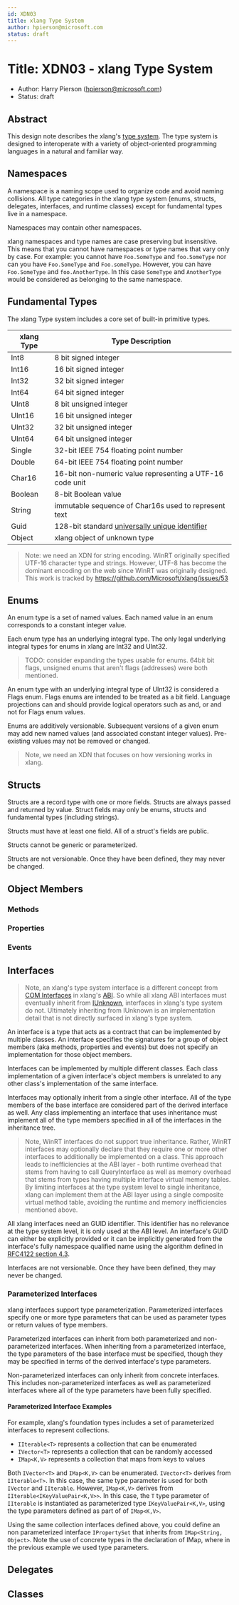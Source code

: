 ```yaml
---
id: XDN03
title: xlang Type System
author: hpierson@microsoft.com
status: draft
---
```


# Title: XDN03 - xlang Type System

- Author: Harry Pierson (hpierson@microsoft.com)
- Status: draft

## Abstract

This design note describes the xlang's [type system](https://en.wikipedia.org/wiki/Type_system).
The type system is designed to interoperate with a variety of object-oriented programming
languages in a natural and familiar way.

## Namespaces

A namespace is a naming scope used to organize code and avoid naming collisions. All type
categories in the xlang type system (enums, structs, delegates, interfaces, and runtime classes)
except for fundamental types live in a namespace.

Namespaces may contain other namespaces.

xlang namespaces and type names are case preserving but insensitive. This means that you cannot
have namespaces or type names that vary only by case. For example: you cannot have `Foo.SomeType`
and `foo.SomeType` nor can you have `Foo.SomeType` and `Foo.someType`. However, you can have
`Foo.SomeType` and `foo.AnotherType`. In this case `SomeType` and `AnotherType` would be considered
as belonging to the same namespace.

## Fundamental Types

The xlang Type system includes a core set of built-in primitive types.

xlang Type | Type Description
---------- | ----------------------------------------------------------
Int8       | 8 bit signed integer
Int16      | 16 bit signed integer
Int32      | 32 bit signed integer
Int64      | 64 bit signed integer
UInt8      | 8 bit unsigned integer
UInt16     | 16 bit unsigned integer
UInt32     | 32 bit unsigned integer
UInt64     | 64 bit unsigned integer
Single     | 32-bit IEEE 754 floating point number
Double     | 64-bit IEEE 754 floating point number
Char16     | 16-bit non-numeric value representing a UTF-16 code unit
Boolean    | 8-bit Boolean value
String     | immutable sequence of Char16s used to represent text
Guid       | 128-bit standard [universally unique identifier](https://en.wikipedia.org/wiki/Universally_unique_identifier)
Object     | xlang object of unknown type

> Note: we need an XDN for string encoding. WinRT originally specified UTF-16 character type and
strings. However, UTF-8 has become the dominant encoding on the web since WinRT was originally
designed. This work is tracked by https://github.com/Microsoft/xlang/issues/53

## Enums

An enum type is a set of named values. Each named value in an enum corresponds to a constant integer
value.

Each enum type has an underlying integral type. The only legal underlying integral types for enums
in xlang are Int32 and UInt32.

> TODO: consider expanding the types usable for enums. 64bit bit flags, unsigned enums that aren't
flags (addresses) were both mentioned.

An enum type with an underlying integral type of UInt32 is considered a Flags enum. Flags enums
are intended to be treated as a bit field. Language projections can and should provide logical
operators such as and, or and not for Flags enum values.

Enums are additively versionable. Subsequent versions of a given enum may add new named values (and
associated constant integer values). Pre-existing values may not be removed or changed.

> Note, we need an XDN that focuses on how versioning works in xlang.

## Structs

Structs are a record type with one or more fields. Structs are always passed and returned by value.
Struct fields may only be enums, structs and fundamental types (including strings).

Structs must have at least one field. All of a struct's fields are public.

Structs cannot be generic or parameterized.

Structs are not versionable. Once they have been defined, they may never be changed.

## Object Members

### Methods

### Properties

### Events

## Interfaces

> Note, an xlang's type system interface is a different concept from [COM Interfaces](XDN05%20-%20xlang%20Binary%20Interface.md#com-interfaces)
in xlang's [ABI](XDN05%20-%20xlang%20Binary%20Interface.md). So while all xlang ABI interfaces must
eventually inherit from [IUnknown](XDN05%20-%20xlang%20Binary%20Interface.md#iunknown), interfaces
in xlang's type system do not. Ultimately inheriting from IUnknown is an implementation detail that
is not directly surfaced in xlang's type system.

An interface is a type that acts as a contract that can be implemented by multiple classes. An
interface specifies the signatures for a group of object members (aka methods, properties and
events) but does not specify an implementation for those object members.

Interfaces can be implemented by multiple different classes. Each class implementation of a given
interface's object members is unrelated to any other class's implementation of the same interface.

Interfaces may optionally inherit from a single other interface. All of the type members of the
base interface are considered part of the derived interface as well. Any class implementing an
interface that uses inheritance must implement all of the type members specified in all of the
interfaces in the inheritance tree.

> Note, WinRT interfaces do not support true inheritance. Rather, WinRT interfaces may optionally
declare that they require one or more other interfaces to additionally be implemented on a class.
This approach leads to inefficiencies at the ABI layer - both runtime overhead that stems from
having to call QueryInterface as well as memory overhead that stems from types having multiple
interface virtual memory tables. By limiting interfaces at the type system level to single
inheritance, xlang can implement them at the ABI layer using a single composite virtual method
table, avoiding the runtime and memory inefficiencies mentioned above.

All xlang interfaces need an GUID identifier. This identifier has no relevance at the type system
level, it is only used at the ABI level. An interface's GUID can either be explicitly provided or
it can be implicitly generated from the interface's fully namespace qualified name using the
algorithm defined in [RFC4122 section 4.3](https://tools.ietf.org/html/rfc4122#section-4.3).

Interfaces are not versionable. Once they have been defined, they may never be changed.

### Parameterized Interfaces

xlang interfaces support type parameterization. Parameterized interfaces specify one or more type
parameters that can be used as parameter types or return values of type members.

Parameterized interfaces can inherit from both parameterized and non-parameterized interfaces.
When inheriting from a parameterized interface, the type parameters of the base interface must
be specified, though they may be specified in terms of the derived interface's type parameters.

Non-parameterized interfaces can only inherit from concrete interfaces. This includes
non-parameterized interfaces as  well as parameterized interfaces where all of the type parameters
have been fully specified.

#### Parameterized Interface Examples

For example, xlang's foundation types includes a set of parameterized interfaces to represent
collections.

- `IIterable<T>` represents a collection that can be enumerated
- `IVector<T>` represents a collection that can be randomly accessed
- `IMap<K,V>` represents a collection that maps from keys to values

Both `IVector<T>` and `IMap<K,V>` can be enumerated. `IVector<T>` derives from `IIterable<T>`.
In this case, the same type parameter is used for both `IVector` and `IIterable`. However,
`IMap<K,V>` derives from `IIterable<IKeyValuePair<K,V>>`. In this case, the `T` type parameter of
`IIterable` is instantiated as parameterized type `IKeyValuePair<K,V>`, using the type parameters
defined as part of of `IMap<K,V>`.

Using the same collection interfaces defined above, you could define an non parameterized interface
`IPropertySet` that inherits from `IMap<String, Object>`. Note the use of concrete types in the
declaration of IMap, where in the previous example we used type parameters.

## Delegates

## Classes